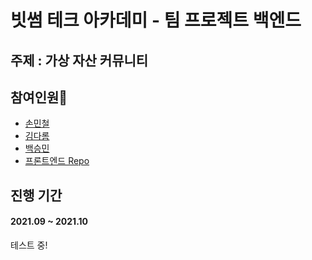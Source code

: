 # 빗썸 테크 아카데미 - 팀 프로젝트 백엔드
## 주제 : 가상 자산 커뮤니티
## 참여인원👫
* [손민철](https://github.com/MinChul-Son)
* [김다롬](https://github.com/vo0a)
* [백승민](https://github.com/bsm7878)
* [프론트엔드 Repo](https://github.com/bithumb-project/Front-end)

## 진행 기간
#### 2021.09 ~ 2021.10

테스트 중!